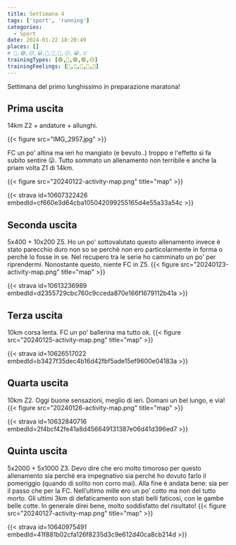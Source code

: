 ```yaml
---
title: Settimana 4
tags: ['sport', 'running']
categories:
  - Sport
date: 2024-01-22 18:20:49
places: []
# 🔴,🟢,🟡,😀,🙁,🫤,🙂,😐,😭,☠️
trainingTypes: [🟢,🔴,🟢,🟢,🟡]
trainingFeelings: [🫤,🙁,🙂,🙂,🙂]
---
```

Settimana del primo lunghissimo in preparazione maratona!

<!--more--> 


## Prima uscita
14km Z2 + andature + allunghi.

{{< figure src="IMG_2957.jpg" >}}

FC un po' altina ma ieri ho mangiato (e bevuto..) troppo e l'effetto si fa subito sentire 😛.
Tutto sommato un allenamento non terribile e anche la priam volta Z1 di 14km.


{{< figure src="20240122-activity-map.png" title="map" >}}

{{< strava id=10607322426 embedId=cf660e3d64cba105042099255165d4e55a33a54c >}}

## Seconda uscita
5x400 + 10x200 Z5. Ho un po' sottovalutato questo allenamento invece è stato parecchio duro non so se perchè non ero particolarmente in forma o perchè lo fosse in se.
Nel recupero tra le serie ho camminato un po' per riprendermi.
Nonostante questo, niente FC in Z5.
{{< figure src="20240123-activity-map.png" title="map" >}}

{{< strava id=10613236989 embedId=d2355729cbc760c9cceda870e166f1679112b41a >}}

## Terza uscita
10km corsa lenta. FC un po' ballerina ma tutto ok.
{{< figure src="20240125-activity-map.png" title="map" >}}

{{< strava id=10626517022 embedId=b3427f35dec4b16d42fbf5ade15ef9600e04183a >}}

## Quarta uscita
10km Z2. Oggi buone sensazioni, meglio di ieri. Domani un bel lungo, e via!
{{< figure src="20240126-activity-map.png" title="map" >}}

{{< strava id=10632840716 embedId=2f4bcf42fe41a8d456649131387e06d41d396ed7 >}}

## Quinta uscita
5x2000 + 5x1000 Z3. Devo dire che ero molto timoroso per questo allenamento sia perché era impegnativo sia perché ho dovuto farlo il pomeriggio (quando di solito non corro mai). Alla fine è andata bene: sia per il passo che per la FC. Nell’ultimo mille ero un po’ cotto ma non del tutto morto. Gli ultimi 3km di defaticamento son stati belli faticosi, con le gambe belle cotte.
In generale direi bene, molto soddisfatto del risultato!
{{< figure src="20240127-activity-map.png" title="map" >}}

{{< strava id=10640975491 embedId=41f881b02cfa126f8235d3c9e612d40ca8cb214d >}}
